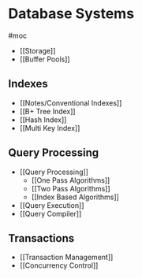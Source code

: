 # Database Systems
#moc 
- [[Storage]]
- [[Buffer Pools]]
## Indexes
- [[Notes/Conventional Indexes]]
- [[B+ Tree Index]]
- [[Hash Index]]
- [[Multi Key Index]]
## Query Processing
- [[Query Processing]]
	- [[One Pass Algorithms]]
	- [[Two Pass Algorithms]]
	- [[Index Based Algorithms]]
- [[Query Execution]]
- [[Query Compiler]]
## Transactions
- [[Transaction Management]]
- [[Concurrency Control]]
